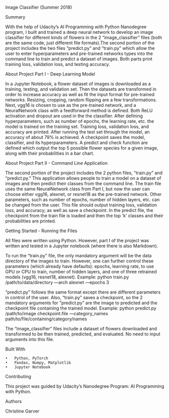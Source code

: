 Image Classifier (Summer 2018)

Summary

With the help of Udacity’s AI Programming with Python Nanodegree program, I built and trained a deep neural network to develop an image classifier for different kinds of flowers in the 2 “image_classifier” files (both are the same code, just different file formats).The second portion of the project includes the two files “predict.py” and “train.py” which allow the user to enter hyperparameters and pre-trained networks types into the command line to train and predict a dataset of images. Both parts print training loss, validation loss, and testing accuracy.

About Project Part I - Deep Learning Model

In a Jupyter Notebook, a flower dataset of images is downloaded as a training, testing, and validation set. Then the datasets are transformed in order to increase accuracy as well as fit the input format for pre-trained networks. Resizing, cropping, random flipping are a few transformations.
Next, vgg16 is chosen to use as the pre-trained network, and a NeuralNetwork class with a feedforward method is defined. Both ReLU activation and dropout are used in the the classifier. After defining hyperparameters, such as number of epochs, the learning rate, etc. the model is trained on the training set. Training loss, validation loss, and accuracy are printed. After running the test set through the model, an accuracy of about 79% is achieved.
A checkpoint saves the model, classifier, and its hyperparameters. A predict and check function are defined which output the top 5 possible flower species for a given image, along with their probabilities in a bar chart.

About Project Part II - Command Line Application

The second portion of the project includes the 2 python files, “train.py” and “predict.py.” This application allows people to train a model on a dataset of images and then predict their classes from the command line. The train file uses the same NeuralNetwork class from Part I, but now the user can choose either vgg16, alexnet, or resnet18 as the pre-trained network. Other parameters, such as number of epochs, number of hidden layers, etc. can be changed from the user. This file should output training loss, validation loss, and accuracy; as well as save a checkpoint. In the predict file, the checkpoint from the train file is loaded and then the top ‘k’ classes and their probabilities are printed.

Getting Started - Running the Files

All files were written using Python. However, part I of the project was written and tested in a Jupyter notebook (where there is also Markdown).

To run the “train.py” file, the only mandatory argument will be the data directory of the images to train. However, one can further control these parameters (which already have defaults): epochs, learning rate, to use GPU or CPU to train, number of hidden layers, and one of three retrained models (vgg16, resnet18, alexnet).
	Example: python train.py /path/to/data/directory —arch alexnet —epochs 3
	
“predict.py” follows the same format except there are different parameters in control of the user. Also, “train.py” saves a checkpoint, so the 2 mandatory arguments for “predict.py” are the image to predicted and the checkpoint file containing the trained model.
	Example: python predict.py /path/to/image checkpoint.file —category_names path/to/file/containing/category/names

The “image_classifier” files include a dataset of flowers downloaded and transformed to be then trained, predicted, and evaluated. No need to input arguments into this file.

Built With

	•	Python, PyTorch
	•	Pandas, Numpy, Matplotlib
	•	Jupyter Notebook

Contributing

This project was guided by Udacity’s Nanodegree Program: AI Programming with Python.

Authors

Christine Garver

